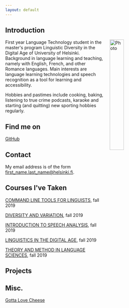 ```yaml
---
layout: default
---
```


## Introduction

<img src="assets/images/me.jpg" alt="Photo" hspace="20" width="30%" align="right"/> First year Language Technology student in the master's program Linguistic Diversity in the Digital Age of University of Helsinki. Background in language learning and teaching, namely with English, French, and other Romance languages. Main interests are language learning technologies and speech recognition as a tool for learning and accessibility. 

Hobbies and pastimes include cooking, baking, listening to true crime podcasts, karaoke and starting (and quitting) new sporting hobbies regularly. 

## Find me on

[GitHub](https://github.com/sohvika)

## Contact

My email address is of the form first_name.last_name@helsinki.fi. 

## Courses I've Taken

[COMMAND LINE TOOLS FOR LINGUISTS](https://courses.helsinki.fi/en/kik-lg219/129824412), fall 2019

[DIVERSITY AND VARIATION](https://courses.helsinki.fi/en/lda-3102/130805771), fall 2019

[INTRODUCTION TO SPEECH ANALYSIS](https://courses.helsinki.fi/en/kik-lg212/129824127), fall 2019

[LINGUISTICS IN THE DIGITAL AGE](https://courses.helsinki.fi/en/lda-3103/130805706), fall 2019

[THEORY AND METHOD IN LANGUAGE SCIENCES](https://courses.helsinki.fi/en/lda-3101/130805385), fall 2019

## Projects

## Misc. 

[Gotta Love Cheese](https://en.wikipedia.org/wiki/Cheese) 

